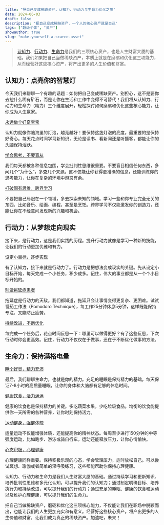 ```yaml
---
title: "把自己变成稀缺资产，认知力、行动力与生命力优化之旅"
date: 2024-06-03
draft: false
description: "把自己变成稀缺资产，一个人的核心资产就是自己"
tags: ["超级个体", "资产"]
showauthor: true
slug: "make-yourself-a-scarce-asset"
---
```


>[认知力](#)、[行动力](#)、[生命力](#)是我们的三项核心资产，也是人生财富大厦的基础。我们如果把自己当做稀缺资产，本质上就是在磨砺和优化这三项能力，从而经营好这些核心资产，将产出更多的人生价值和财富。


## 认知力：点亮你的智慧灯

今天我们来聊聊一个有趣的话题：如何把自己变成稀缺资产。别担心，这不是要你去挖什么稀有矿石，而是让你在生活和工作中变得不可替代！我们将从认知力、行动力和生命力（精力）三个维度展开，轻松探讨如何磨砺和优化这些核心能力，让你成为人生赢家。

[永远做个好奇宝宝](#)

认知力就像你脑海里的灯泡，越亮越好！要保持这盏灯泡的亮度，最重要的是保持好奇心。每天花点时间学习新知识，无论是读书、看新闻还是听播客，都能让你的头脑保持活跃。

[学会思考，不要盲从](#)

我们每天都被各种信息包围，学会批判性思维很重要。不要盲目相信任何东西，多问几个“为什么”，多查几个来源。这不仅能让你获得更准确的信息，还能训练你的思考能力，让你在复杂的环境中游刃有余。

[打破固有思维，跨界学习](#)

不要把自己局限在一个领域，多去探索未知的领域。学习一些和你专业完全无关的东西，比如音乐、绘画、编程，甚至是烹饪。跨界学习不仅能激发你的创造力，还能让你在不经意间发现新的兴趣和机会。

## 行动力：从梦想走向现实

接下来，是行动力，这是我们实践的历程。提升行动力就像是学习一种新的技能，让我们的行动更加优雅和有力。

[设定小目标，逐步实现](#)

有了认知力，接下来就是行动力了。行动力是把想法变成现实的关键。先从设定小目标开始，每天完成一个小任务，积少成多。记住，伟大的事业都是从一个个小目标开始的。

[别做拖延症患者](#)

拖延症是行动力的天敌。我们都知道，拖延只会让事情变得更复杂、更困难。试试番茄工作法（Pomodoro Technique），每工作25分钟休息5分钟，这样既能保持专注，又能防止疲劳。

[持续改进，不断优化](#)

每完成一个任务后，花点时间反思一下：哪里可以做得更好？有了这些反思，下次行动时你会更高效。记住，行动力不仅仅在于做事，还在于不断优化做事的方法。


## 生命力：保持满格电量

[睡个好觉，精力充沛](#)

最后，我们聊聊生命力，也就是你的精力。充足的睡眠是保持精力的基础。每天保证7-8小时的高质量睡眠，让你的身体和大脑都有足够的休息时间。

[健康饮食，活力满满](#)

健康的饮食也是保持精力的关键。多吃蔬菜水果，少吃垃圾食品。均衡的饮食能提供你一天所需的各种营养，让你时刻保持活力。

[运动健身，强健体魄](#)

适量运动不仅能增强体质，还能提高你的精神状态。每周至少进行150分钟的中等强度运动，比如跑步、游泳或骑自行车。运动还能释放压力，让你心情愉快。

[心态积极，心理健康](#)

心理健康同样重要。保持积极乐观的心态，学会管理压力，适时放松自己。可以尝试冥想、瑜伽或者简单的深呼吸练习，这些都能帮助你保持心理健康。


认知力、行动力和生命力是我们人生财富大厦的基础。通过持续学习和更新知识、培养批判性思维和多元化认知，可以提升我们的认知力；通过制定明确目标、培养执行力和持续改进，可以提升我们的行动力；通过充足的睡眠、健康的饮食和运动以及维护心理健康，可以提升我们的生命力。

把自己当做稀缺资产，磨砺和优化这三项核心能力，不仅能让我们在职场中脱颖而出，也能让我们的人生更加充实和有意义。经营好这些核心资产，将产出更多的人生价值和财富，让我们成为真正的稀缺资产。加油吧，未来！